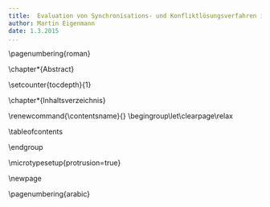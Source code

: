 ```yaml
---
title:  Evaluation von Synchronisations- und Konfliktlösungsverfahren im Web-Umfeld 
author: Martin Eigenmann
date: 1.3.2015
...
```



\pagenumbering{roman}


\chapter*{Abstract}


<!-- 
Personen die Korrekturgelesen haben!!!!
-->

\setcounter{tocdepth}{1}

\chapter*{Inhaltsverzeichnis}


\renewcommand{\contentsname}{} \begingroup\let\clearpage\relax

\tableofcontents

\endgroup


\microtypesetup{protrusion=true}

\newpage

\pagenumbering{arabic}

